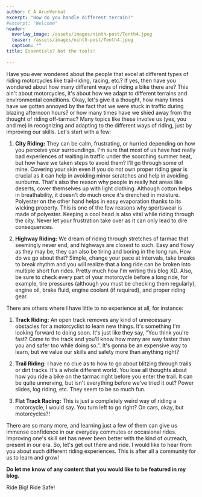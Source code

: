 ```yaml
---
author: C A ArunVenkat
excerpt: "How do you handle different terrain?"
#excerpt: "Welcome"
header:
  overlay_image: /assets/images/ninth-post/Tenth4.jpeg
  teaser: /assets/images/ninth-post/Tenth4.jpeg
  caption: ""
title: Essentials? Not the tools!
      
---
```


Have you ever wondered about the people that excel at different types of riding motorcycles like trail-riding, racing, etc.? If yes, then have you wondered about how many different ways of riding a bike there are? 
This ain't about motorcycles, it's about how we adapt to different terrains and environmental conditions. Okay, let's give it a thought, how many times have we gotten annoyed by the fact that we were stuck in traffic during blazing afternoon hours? or how many times have we shied away from the thought of riding off-tarmac?
Many topics like these involve us (yes, you and me) in recognizing and adapting to the different ways of riding, just by improving our skills.
Let's start with a few:

1. **City Riding:** They can be calm, frustrating, or hurried depending on how you perceive your surroundings. I'm sure that most of us have had really bad experiences of waiting in traffic under the scorching summer heat, but how have we taken steps to avoid them? I'll go through some of mine. Covering your skin even if you do not own proper riding gear is crucial as it can help in avoiding minor scratches and help in avoiding sunburns. That's also the reason why people in really hot areas like deserts, cover themselves up with light clothing. Although cotton helps in breathability, it doesn't do much once it's drenched in moisture. Polyester on the other hand helps in easy evaporation thanks to its wicking property. This is one of the few reasons why sportswear is made of polyester.
Keeping a cool head is also vital while riding through the city. Never let your frustration take over as it can only lead to dire consequences.

2. **Highway Riding:** We dream of riding through stretches of tarmac that seemingly never end, and highways are closest to such. Easy and flowy as they may be, they can also be tiring and boring in the long run. How do we go about that? Simple, change your pace at intervals, take breaks to break rhythm and you will realize that a long ride can be broken into multiple short fun rides. Pretty much how I'm writing this blog XD. Also, be sure to check every part of your motorcycle before a long ride, for example, tire pressures (although you must be checking them regularly), engine oil, brake fluid, engine coolant (if required), and proper riding gear. 

There are others where I have little to no experience at all, for instance:

1. **Track Riding:** An open track removes any kind of unnecessary obstacles for a motorcyclist to learn new things. It's something I'm looking forward to doing soon. It's just like they say, "You think you're fast? Come to the track and you'll know how many are way faster than you and safer too while doing so.". It's gonna be an expensive way to learn, but we value our skills and safety more than anything right?

2. **Trail Riding:** I have no clue as to how to go about blitzing through trails or dirt tracks. It's a whole different world. You lose all thoughts about how you ride a bike on the tarmac right before you enter the trail. It can be quite unnerving, but isn't everything before we've tried it out? Power slides, log riding, etc. They seem to be so much fun.

3. **Flat Track Racing:** This is just a completely weird way of riding a motorcycle, I would say. You turn left to go right? On cars, okay, but motorcycles?! 

There are so many more, and learning just a few of them can give us immense confidence in our everyday commutes or occasional rides. Improving one's skill set has never been better with the kind of outreach, present in our era. So, let's get out there and ride. I would like to hear from you about such different riding experiences. This is after all a community for us to learn and grow! 

**Do let me know of any content that you would like to be featured in my blog.**

Ride Big! Ride Safe!
